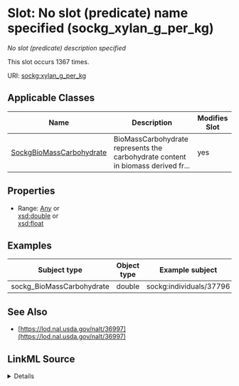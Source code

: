 

# Slot: No slot (predicate) name specified (sockg_xylan_g_per_kg)


_No slot (predicate) description specified_






This slot occurs 1367 times.


URI: [sockg:xylan_g_per_kg](https://idir.uta.edu/sockg-ontology/docs/xylan_g_per_kg)



<!-- no inheritance hierarchy -->





## Applicable Classes

| Name | Description | Modifies Slot |
| --- | --- | --- |
| [SockgBioMassCarbohydrate](../classes/SockgBioMassCarbohydrate.md) | BioMassCarbohydrate represents the carbohydrate content in biomass derived fr... |  yes  |







## Properties

* Range: [Any](../classes/Any.md)&nbsp;or&nbsp;<br />[xsd:double](http://www.w3.org/2001/XMLSchema#double)&nbsp;or&nbsp;<br />[xsd:float](http://www.w3.org/2001/XMLSchema#float)






## Examples

| Subject type | Object type | Example subject | Example object | Occurrences |
| --- | --- | --- | --- | --- |
| sockg_BioMassCarbohydrate | double | sockg:individuals/37796 | 6.274172 | 1367 |


## See Also

* [https://lod.nal.usda.gov/nalt/36997](https://lod.nal.usda.gov/nalt/36997)



## LinkML Source

<details>

```yaml
name: sockg_xylan_g_per_kg
annotations:
  count:
    tag: count
    value: 1367
description: No slot (predicate) description specified
title: No slot (predicate) name specified
examples:
- object:
    example_object: '6.274172'
    example_object_type: double
    example_predicate: sockg:xylan_g_per_kg
    example_subject: sockg:individuals/37796
    example_subject_type: sockg_BioMassCarbohydrate
from_schema: soc-kg
see_also:
- https://lod.nal.usda.gov/nalt/36997
rank: 1000
domain: sockg_BioMassCarbohydrate
slot_uri: sockg:xylan_g_per_kg
alias: sockg_xylan_g_per_kg
domain_of:
- sockg_BioMassCarbohydrate
range: Any
any_of:
- range: double
- range: float

```
</details>